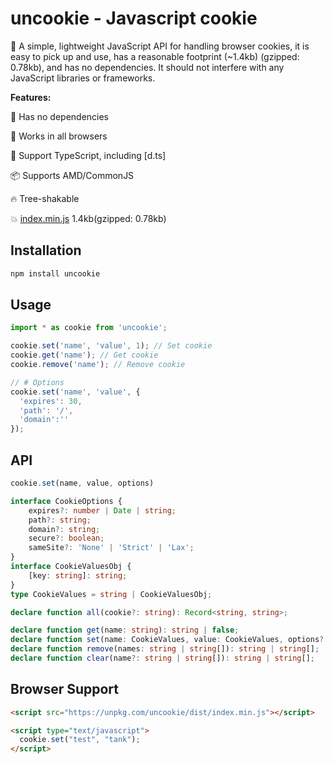 # uncookie - Javascript cookie

:cookie: A simple, lightweight JavaScript API for handling browser cookies, it is easy to pick up and use, has a reasonable footprint (~1.4kb) (gzipped: 0.78kb), and has no dependencies. It should not interfere with any JavaScript libraries or frameworks.

**Features:**

🚀 Has no dependencies

🌱 Works in all browsers

🍁 Support TypeScript, including [d.ts]

📦 Supports AMD/CommonJS

🔥 Tree-shakable

💥 [index.min.js](https://unpkg.com/uncookie@1.0.0/dist/index.min.js) 1.4kb(gzipped: 0.78kb)


## Installation

```bash
npm install uncookie
```

## Usage

```javascript
import * as cookie from 'uncookie';

cookie.set('name', 'value', 1); // Set cookie
cookie.get('name'); // Get cookie
cookie.remove('name'); // Remove cookie

// # Options
cookie.set('name', 'value', {
  'expires': 30,
  'path': '/',
  'domain':''
});
```

## API

```ts
cookie.set(name, value, options)
```

```ts
interface CookieOptions {
    expires?: number | Date | string;
    path?: string;
    domain?: string;
    secure?: boolean;
    sameSite?: 'None' | 'Strict' | 'Lax';
}
interface CookieValuesObj {
    [key: string]: string;
}
type CookieValues = string | CookieValuesObj;

declare function all(cookie?: string): Record<string, string>;

declare function get(name: string): string | false;
declare function set(name: CookieValues, value: CookieValues, options?: CookieOptions): void;
declare function remove(names: string | string[]): string | string[];
declare function clear(name?: string | string[]): string | string[];
```

## Browser Support

```html
<script src="https://unpkg.com/uncookie/dist/index.min.js"></script>

<script type="text/javascript">
  cookie.set("test", "tank");
</script>

```
